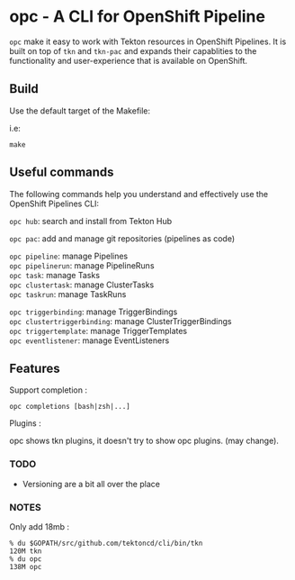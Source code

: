 # opc - A CLI for OpenShift Pipeline

`opc` make it easy to work with Tekton resources in OpenShift Pipelines. It is built on top of `tkn` and `tkn-pac` and expands their capablities to the functionality and user-experience that is available on OpenShift. 

## Build

Use the default target of the Makefile:

i.e:

`make`

## Useful commands

The following commands help you understand and effectively use the OpenShift Pipelines CLI:

`opc hub`: search and install from Tekton Hub  

`opc pac`: add and manage git repositories (pipelines as code)

`opc pipeline`: manage Pipelines  
`opc pipelinerun`: manage PipelineRuns  
`opc task`: manage Tasks  
`opc clustertask`: manage ClusterTasks  
`opc taskrun`: manage TaskRuns  

`opc triggerbinding`: manage TriggerBindings  
`opc clustertriggerbinding`: manage ClusterTriggerBindings  
`opc triggertemplate`: manage TriggerTemplates  
`opc eventlistener`: manage EventListeners  

## Features

Support completion :

`opc completions [bash|zsh|...]`

Plugins :

opc shows tkn plugins, it doesn't try to show opc plugins. (may change).

### TODO

- Versioning are a bit all over the place

### NOTES

Only add 18mb :

```
% du $GOPATH/src/github.com/tektoncd/cli/bin/tkn
120M tkn
% du opc
138M opc
```
